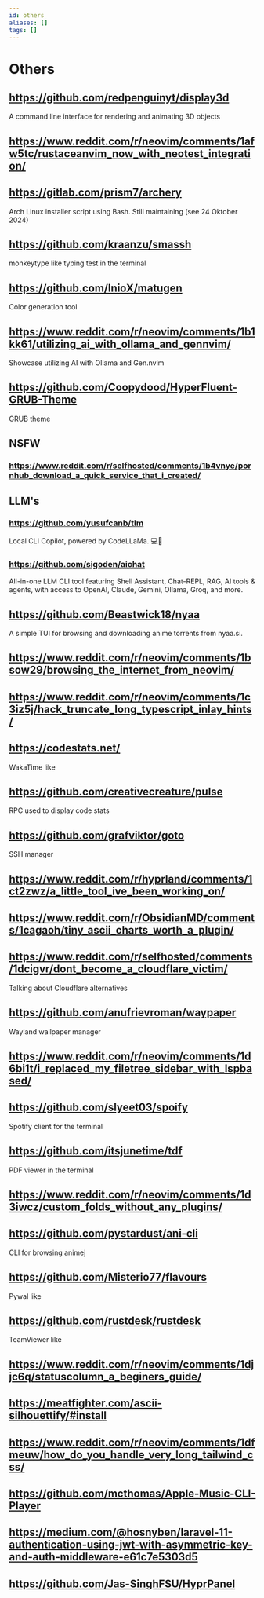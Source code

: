 ```yaml
---
id: others
aliases: []
tags: []
---
```


# Others

## https://github.com/redpenguinyt/display3d

A command line interface for rendering and animating 3D objects

## https://www.reddit.com/r/neovim/comments/1afw5tc/rustaceanvim_now_with_neotest_integration/

## https://gitlab.com/prism7/archery

Arch Linux installer script using Bash. Still maintaining (see 24 Oktober 2024)

## https://github.com/kraanzu/smassh

monkeytype like typing test in the terminal

## https://github.com/InioX/matugen

Color generation tool

## https://www.reddit.com/r/neovim/comments/1b1kk61/utilizing_ai_with_ollama_and_gennvim/

Showcase utilizing AI with Ollama and Gen.nvim

## https://github.com/Coopydood/HyperFluent-GRUB-Theme

GRUB theme

## NSFW

### https://www.reddit.com/r/selfhosted/comments/1b4vnye/pornhub_download_a_quick_service_that_i_created/

## LLM's

### https://github.com/yusufcanb/tlm

Local CLI Copilot, powered by CodeLLaMa. 💻🦙

### https://github.com/sigoden/aichat

All-in-one LLM CLI tool featuring Shell Assistant, Chat-REPL, RAG, AI tools & agents, with access to OpenAI, Claude, Gemini, Ollama, Groq, and more.

## https://github.com/Beastwick18/nyaa

A simple TUI for browsing and downloading anime torrents from nyaa.si.

## https://www.reddit.com/r/neovim/comments/1bsow29/browsing_the_internet_from_neovim/

## https://www.reddit.com/r/neovim/comments/1c3iz5j/hack_truncate_long_typescript_inlay_hints/

## https://codestats.net/

WakaTime like

## https://github.com/creativecreature/pulse

RPC used to display code stats

## https://github.com/grafviktor/goto

SSH manager

## https://www.reddit.com/r/hyprland/comments/1ct2zwz/a_little_tool_ive_been_working_on/

## https://www.reddit.com/r/ObsidianMD/comments/1cagaoh/tiny_ascii_charts_worth_a_plugin/

## https://www.reddit.com/r/selfhosted/comments/1dcigvr/dont_become_a_cloudflare_victim/

Talking about Cloudflare alternatives

## https://github.com/anufrievroman/waypaper

Wayland wallpaper manager

## https://www.reddit.com/r/neovim/comments/1d6bi1t/i_replaced_my_filetree_sidebar_with_lspbased/

## https://github.com/slyeet03/spoify

Spotify client for the terminal

## https://github.com/itsjunetime/tdf

PDF viewer in the terminal

## https://www.reddit.com/r/neovim/comments/1d3iwcz/custom_folds_without_any_plugins/

## https://github.com/pystardust/ani-cli

CLI for browsing animej

## https://github.com/Misterio77/flavours

Pywal like

## https://github.com/rustdesk/rustdesk

TeamViewer like

## https://www.reddit.com/r/neovim/comments/1djjc6q/statuscolumn_a_beginers_guide/

## https://meatfighter.com/ascii-silhouettify/#install

## https://www.reddit.com/r/neovim/comments/1dfmeuw/how_do_you_handle_very_long_tailwind_css/

## https://github.com/mcthomas/Apple-Music-CLI-Player 

## https://medium.com/@hosnyben/laravel-11-authentication-using-jwt-with-asymmetric-key-and-auth-middleware-e61c7e5303d5

## https://github.com/Jas-SinghFSU/HyprPanel
